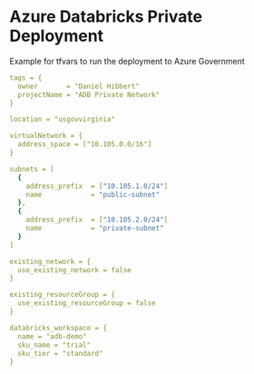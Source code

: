 # Azure Databricks Private Deployment

Example for tfvars to run the deployment to Azure Government

```yaml
tags = {
  owner       = "Daniel Hibbert"
  projectName = "ADB Private Network" 
}

location = "usgovvirginia"

virtualNetwork = {
  address_space = ["10.105.0.0/16"]
}

subnets = [ 
  {
    address_prefix  = ["10.105.1.0/24"]
    name            = "public-subnet"
  },
  {
    address_prefix  = ["10.105.2.0/24"]
    name            = "private-subnet"
  }  
]

existing_network = {
  use_existing_network = false
}

existing_resourceGroup = {
  use_existing_resourceGroup = false
}

databricks_workspace = {
  name = "adb-demo"
  sku_name = "trial"
  sku_tier = "standard"
}

```